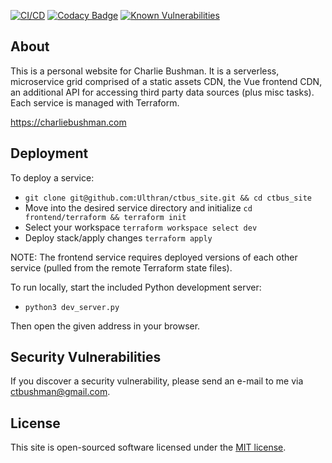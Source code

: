 [![CI/CD](https://github.com/Ulthran/ctbus_site/actions/workflows/health-checks.yml/badge.svg)](https://github.com/Ulthran/ctbus_site/actions/workflows/health-checks.yml)
[![Codacy Badge](https://app.codacy.com/project/badge/Grade/07edb64af1c544439190dff82571e7a5)](https://app.codacy.com/gh/Ulthran/ctbus_site/dashboard?utm_source=gh&utm_medium=referral&utm_content=&utm_campaign=Badge_grade)
[![Known Vulnerabilities](https://snyk.io/test/github/Ulthran/ctbus_site/badge.svg)](https://snyk.io/test/github/Ulthran/ctbus_site)

## About

This is a personal website for Charlie Bushman. It is a serverless, microservice grid comprised of a static assets CDN, the Vue frontend CDN, an additional API for accessing third party data sources (plus misc tasks). Each service is managed with Terraform.

<https://charliebushman.com>

## Deployment

To deploy a service:

- `git clone git@github.com:Ulthran/ctbus_site.git && cd ctbus_site`
- Move into the desired service directory and initialize `cd frontend/terraform && terraform init`
- Select your workspace `terraform workspace select dev`
- Deploy stack/apply changes `terraform apply`

NOTE: The frontend service requires deployed versions of each other service (pulled from the remote Terraform state files).
  
To run locally, start the included Python development server:

- `python3 dev_server.py`

Then open the given address in your browser.

## Security Vulnerabilities

If you discover a security vulnerability, please send an e-mail to me via [ctbushman@gmail.com](mailto:ctbushman@gmail.com).

## License

This site is open-sourced software licensed under the [MIT license](https://opensource.org/licenses/MIT).
